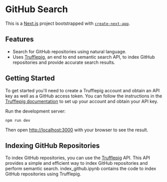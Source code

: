 # GitHub Search

This is a [Next.js](https://nextjs.org/) project bootstrapped with [`create-next-app`](https://github.com/vercel/next.js/tree/canary/packages/create-next-app).

## Features

- Search for GitHub repositories using natural language.
- Uses [Trufflepig](https://www.trufflepig.ai/), an end to end semantic search API, to index GitHub repositories and provide accurate search results.

## Getting Started

To get started you'll need to create a Trufflepig account and obtain an API key as well as a GitHub access token. You can follow the instructions in the [Trufflepig documentation](https://docs.trufflepig.ai/quickstart) to set up your account and obtain your API key.

Run the development server:

```bashx
npm run dev
```

Then open [http://localhost:3000](http://localhost:3000) with your browser to see the result.

## Indexing GitHub Repositories

To index GitHub repositories, you can use the [Trufflepig](https://www.trufflepig.ai/) API. This API provides a simple and efficient way to index GitHub repositories and perform semantic search.
index_github.ipynb contains the code to index GitHub repositories using Trufflepig.

